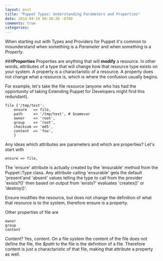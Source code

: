 ```yaml
---
layout: post
title: "Puppet Types: Understanding Parameters and Properties"
date: 2014-04-19 08:30:28 -0700
comments: true
categories: 
---
```

When starting out with Types and Providers for Puppet it's common to misunderstand when something is a *Parameter* and when something is a *Property*.

###**Properties**
Properties are anything that will **modify** a resource. In other words, attributes of a type that will change how that resource type exists on your system. A property is a charactaristic of a resource. A property does not change what a resource is, which is where the confusion usually begins. 

For example, let's take the file resource (anyone who has had the opportunity of taking Extending Puppet for Developers might find this redundant). 

	file {'/tmp/test':
		ensure	 => file,
		path	 => '/tmp/test', # $namevar
		owner	 => 'root',
		group	 => 'root',
		checksum => 'md5',
		content	 => 'foo',
		}

Any ideas which attributes are parameters and which are properties? Let's start with 

	ensure => file,

The 'ensure' attribute is actually created by the 'ensurable' method from the Puppet::Type class. Any attribute calling 'ensurable' gets the default 'present'and 'absent' values telling the type to call from the provider 'exists?()' then based on output from 'exists?' evaluates 'creates()' or 'destroy()'. 

Ensure modifies the resource, but does not change the definition of what that resource is to the system, therefore ensure is a property.

Other properties of file are

	owner
	group
	content

Content? Yes, content. On a file system the content of the file does not define the file, the *$path* to the file is the definition of a file. Therefore content is just a charactaristic of that file, making that attribute a property as well.


